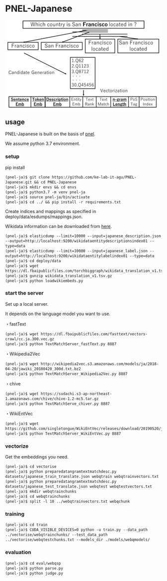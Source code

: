 # PNEL-Japanese
![PNEL](PNEL1.png)

## usage
PNEL-Japanese is built on the basis of [pnel](https://github.com/debayan/pnel).

We assume python 3.7 environment.

### setup
pip install
```
(pnel-ja)$ git clone https://github.com/ke-lab-it-agu/PNEL-Japanese.git && cd PNEL-Japanese
(pnel-ja)$ mkdir envs && cd envs
(pnel-ja)$ python3.7 -m venv pnel-ja
(pnel-ja)$ source pnel-ja/bin/activate
(pnel-ja)$ cd ../ && pip install -r requirements.txt
```
Create indices and mappings as specified in deploy/data/esdumps/mappings.json.

Wikidata information can be downloaded from [here](https://drive.google.com/drive/folders/1jpsypPoQzXioaDgerK-E3fLlLHtshtXP?usp=drive_link).
```
(pnel-ja)$ elasticdump --limit=10000 --input=japanese_description.json --output=http://localhost:9200/wikidataentitydescriptionsindex01 --type=data
(pnel-ja)$ elasticdump --limit=10000 --input=japanese_label.json --output=http://localhost:9200/wikidataentitylabelindex01 --type=data
(pnel-ja)$ cd deploy/data
(pnel-ja)$ wget https://dl.fbaipublicfiles.com/torchbiggraph/wikidata_translation_v1.tsv.gz
(pnel-ja)$ gunzip wikidata_translation_v1.tsv.gz
(pnel-ja)$ python loadwikiembeds.py
```

### start the server
Set up a local server.

It depends on the language model you want to use.

・fastText
```
(pnel-ja)$ wget https://dl.fbaipublicfiles.com/fasttext/vectors-crawl/cc.ja.300.vec.gz
(pnel-ja)$ python TextMatchServer_fastText.py 8887
```
・Wikipedia2Vec
```
(pnel-ja)$ wget http://wikipedia2vec.s3.amazonaws.com/models/ja/2018-04-20/jawiki_20180420_300d.txt.bz2
(pnel-ja)$ python TextMatchServer_Wikipedia2Vec.py 8887
```
・chive
```
(pnel-ja)$ wget https://sudachi.s3-ap-northeast-1.amazonaws.com/chive/chive-1.2-mc5.tar.gz
(pnel-ja)$ python TextMatchServe_chiver.py 8887
```
・WikiEntVec
```
(pnel-ja)$ wget https://github.com/singletongue/WikiEntVec/releases/download/20190520/jawiki.all_vectors.300d.txt.bz2
(pnel-ja)$ python TextMatchServer_WikiEntVec.py 8887
```

### vectorize
Get the embeddings you need.
```
(pnel-ja)$ cd vectorise
(pnel-ja)$ python preparedatangramtextmatchdesc.py datasets/japanese_train_translate.json webqtrain webqtrainvectors.txt
(pnel-ja)$ python preparedatangramtextmatchdesc.py datasets/japanese_test_translate.json webqtest webqtestvectors.txt
(pnel-ja)$ mkdir webqtrainchunks
(pnel-ja)$ cd webqtrainchunks
(pnel-ja)$ split -l 10 ../webqtrainvectors.txt webqchunk
```

### training
```
(pnel-ja)$ cd train
(pnel-ja)$ CUDA_VISIBLE_DEVICES=0 python -u train.py --data_path ../vectorise/webqtrainchunks/ --test_data_path ../vectorise/webqtestchunks.txt --models_dir ./models/webqmodels/
```

### evaluation
```
(pnel-ja)$ cd eval/webqsp
(pnel-ja)$ python parse.py
(pnel-ja)$ python judge.py
```
